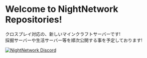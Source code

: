 # Welcome to NightNetwork Repositories!

クロスプレイ対応の、新しいマインクラフトサーバーです!  
採掘サーバーや生活サーバー等を順次公開する事を予定しております!

<a href="https://discord.gg/CgyPxBc8C8">
         <img alt="NightNetwork Discord" src="https://discord.com/api/guilds/1090956556679524362/widget.png?style=banner2">
</a>
